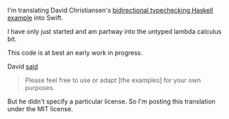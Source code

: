 I'm translating David Christiansen's [bidirectional typechecking Haskell example](https://davidchristiansen.dk/tutorials/implementing-types-hs.pdf) into Swift. 

I have only just started and am partway into the untyped lambda calculus bit. 

This code is at best an early work in progress. 

David [said](https://davidchristiansen.dk/tutorials/)
> Please feel free to use or adapt [the examples] for your own purposes. 

But he didn't specify a particular license. So I'm posting this translation under the MIT license.